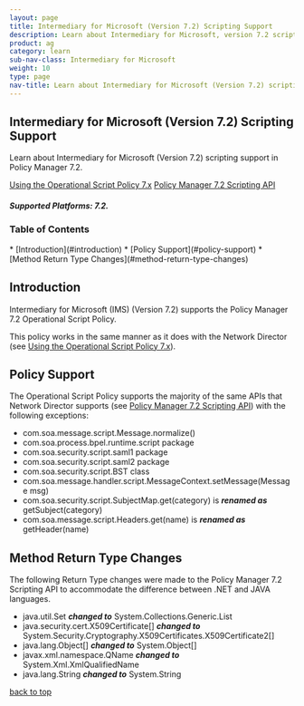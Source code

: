 ```yaml
---
layout: page
title: Intermediary for Microsoft (Version 7.2) Scripting Support
description: Learn about Intermediary for Microsoft, version 7.2 scripting support in Policy Manager 7.2.
product: ag
category: learn
sub-nav-class: Intermediary for Microsoft
weight: 10
type: page
nav-title: Learn about Intermediary for Microsoft (Version 7.2) scripting support in Policy Manager 7.2.
---
```


## Intermediary for Microsoft (Version 7.2) Scripting Support
Learn about Intermediary for Microsoft (Version 7.2) scripting support in Policy Manager 7.2.

<a href="http://docs.akana.com/ag/policies/using_op_script_policy.htm" class="button secondary">Using the Operational Script Policy 7.x</a> <a href="http://docs.akana.com/ag/assets/scriptDocs_pm72/index.html" class="button secondary">Policy Manager 7.2 Scripting API</a>

<h5 class="stamp">Supported Platforms: 7.2.</h5>

<div class = "divider1"></div>

### Table of Contents
<div id="toc-marker"></div>
* [Introduction](#introduction)
* [Policy Support](#policy-support)
* [Method Return Type Changes](#method-return-type-changes)

<div class = "divider1"></div>

## Introduction
Intermediary for Microsoft (IMS) (Version 7.2) supports the Policy Manager 7.2 Operational Script Policy. 

This policy works in the same manner as it does with the Network Director (see <a href="http://docs.akana.com/ag/policies/using_op_script_policy.htm">Using the Operational Script Policy 7.x</a>). 

## Policy Support

The Operational Script Policy supports the majority of the same APIs that Network Director supports (see <a href="http://docs.akana.com/ag/assets/scriptDocs_pm72/index.html">Policy Manager 7.2 Scripting API</a>) with the following exceptions: 

* com.soa.message.script.Message.normalize()
* com.soa.process.bpel.runtime.script package
* com.soa.security.script.saml1 package
* com.soa.security.script.saml2 package
* com.soa.security.script.BST class
* com.soa.message.handler.script.MessageContext.setMessage(Message msg) 
* com.soa.security.script.SubjectMap.get(category) is ***renamed as*** getSubject(category)
* com.soa.message.script.Headers.get(name) is ***renamed as*** getHeader(name)

## Method Return Type Changes

The following Return Type changes were made to the Policy Manager 7.2 Scripting API to accommodate the difference between .NET and JAVA languages.

* java.util.Set<string> ***changed to*** System.Collections.Generic.List<string>
* java.security.cert.X509Certificate[] ***changed to*** System.Security.Cryptography.X509Certificates.X509Certificate2[]
* java.lang.Object[] ***changed to*** System.Object[]
* javax.xml.namespace.QName ***changed to*** System.Xml.XmlQualifiedName
* java.lang.String ***changed to*** System.String

<a href="#top">back to top</a>